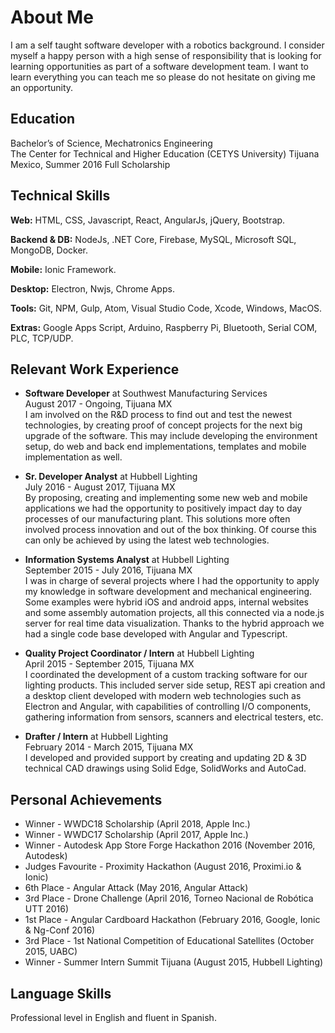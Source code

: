 # About Me
I am a self taught software developer with a robotics background. I consider myself a happy person with a high sense of responsibility that is looking for learning opportunities as part of a software development team. I want to learn everything you can teach me so please do not hesitate on giving me an opportunity.
## Education
Bachelor’s of Science, Mechatronics Engineering  
The Center for Technical and Higher Education (CETYS University) Tijuana Mexico, Summer 2016
Full Scholarship
## Technical Skills
**Web:** HTML, CSS, Javascript, React, AngularJs, jQuery, Bootstrap.

**Backend & DB:** NodeJs, .NET Core, Firebase, MySQL, Microsoft SQL, MongoDB, Docker.

**Mobile:** Ionic Framework.

**Desktop:** Electron, Nwjs, Chrome Apps.

**Tools:** Git, NPM, Gulp, Atom, Visual Studio Code, Xcode, Windows, MacOS.

**Extras:** Google Apps Script, Arduino, Raspberry Pi, Bluetooth, Serial COM, PLC, TCP/UDP.

## Relevant Work Experience
* **Software Developer** at Southwest Manufacturing Services  
August 2017 - Ongoing, Tijuana MX  
I am involved on the R&D process to find out and test the newest technologies, by creating proof of concept projects for the next big upgrade of the software. This may include developing the environment setup, do web and back end implementations, templates and mobile implementation as well.

* **Sr. Developer Analyst** at Hubbell Lighting  
July 2016 - August 2017, Tijuana MX  
By proposing, creating and implementing some new web and mobile applications we had the opportunity to positively impact day to day processes of our manufacturing plant. This solutions more often involved process innovation and out of the box thinking. Of course this can only be achieved by using the latest web technologies.

* **Information Systems Analyst** at Hubbell Lighting  
September 2015 - July 2016, Tijuana MX  
I was in charge of several projects where I had the opportunity to apply my knowledge in software development and mechanical engineering. Some examples were hybrid iOS and android apps, internal websites and some assembly automation projects, all this connected via a node.js server for real time data visualization. Thanks to the hybrid approach we had a single code base developed with Angular and Typescript.

* **Quality Project Coordinator / Intern** at Hubbell Lighting  
April 2015 - September 2015, Tijuana MX  
I coordinated the development of a custom tracking software for our lighting products. This included server side setup, REST api creation and a desktop client developed with modern web technologies such as Electron and Angular, with capabilities of controlling I/O components, gathering information from sensors, scanners and electrical testers, etc.

* **Drafter / Intern** at Hubbell Lighting  
February 2014 - March 2015, Tijuana MX  
I developed and provided support by creating and updating 2D & 3D technical CAD drawings using Solid Edge, SolidWorks and AutoCad.

## Personal Achievements
* Winner - WWDC18 Scholarship (April 2018, Apple Inc.)
* Winner - WWDC17 Scholarship (April 2017, Apple Inc.)
* Winner - Autodesk App Store Forge Hackathon 2016 (November 2016, Autodesk)
* Judges Favourite - Proximity Hackathon (August 2016, Proximi.io & Ionic)
* 6th Place - Angular Attack (May 2016, Angular Attack)
* 3rd Place - Drone Challenge (April 2016, Torneo Nacional de Robótica UTT 2016)
* 1st Place - Angular Cardboard Hackathon (February 2016, Google, Ionic & Ng-Conf 2016)
* 3rd Place - 1st National Competition of Educational Satellites (October 2015, UABC)
* Winner - Summer Intern Summit Tijuana (August 2015, Hubbell Lighting)

## Language Skills
Professional level in English and fluent in Spanish.
